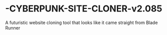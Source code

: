 # -CYBERPUNK-SITE-CLONER-v2.085
A futuristic website cloning tool that looks like it came straight from Blade Runner
